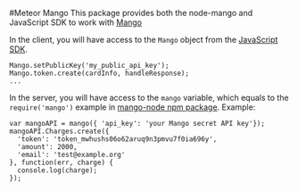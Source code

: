 #Meteor Mango
This package provides both the node-mango and JavaScript SDK to work with [Mango](https://getmango.com)

In the client, you will have access to the `Mango` object from the [JavaScript SDK](https://developers.getmango.com/en/tools/javascript-sdk/).
~~~
Mango.setPublicKey('my_public_api_key');
Mango.token.create(cardInfo, handleResponse);
...
~~~

In the server, you will have access to the `mango` variable, which equals to the `require('mango')` example in [mango-node npm package](https://github.com/mango/mango-node).
Example:
~~~
var mangoAPI = mango({ 'api_key': 'your Mango secret API key'});
mangoAPI.Charges.create({
  'token': 'token_mwhushs06o62aruq9n3pmvu7f0ia696y',
  'amount': 2000,
  'email': 'test@example.org'
}, function(err, charge) {
  console.log(charge);
});
~~~

